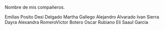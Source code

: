 Nombre de mis compañeros.

Emilias Posito
Desi Delgado
Martha Gallego
Alejandro Alvarado
Ivan Sierra
Dayra Alexandra RomeroVictor Botero
Oscar Rubiano
Eli Saaul Garcia